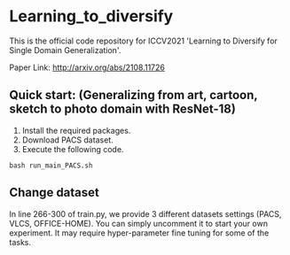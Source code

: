 # Learning_to_diversify
This is the official code repository for ICCV2021 'Learning to Diversify for Single Domain Generalization'. 

Paper Link: http://arxiv.org/abs/2108.11726


## Quick start: (Generalizing from art, cartoon, sketch to photo domain with ResNet-18)
1. Install the required packages.
2. Download PACS dataset.
3. Execute the following code.
```
bash run_main_PACS.sh
```

## Change dataset
In line 266-300 of train.py, we provide 3 different datasets settings (PACS, VLCS, OFFICE-HOME).
You can simply uncomment it to start your own experiment. It may require hyper-parameter fine tuning for some of the tasks.


